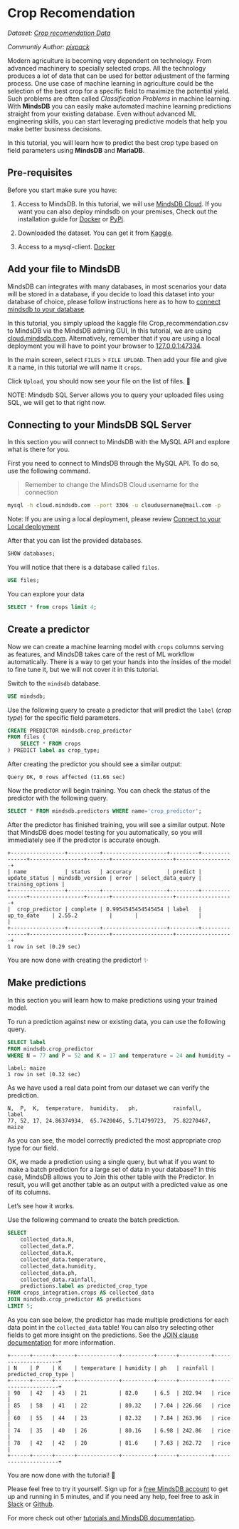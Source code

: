 # Crop Recomendation

*Dataset: [Crop recomendation Data](https://www.kaggle.com/atharvaingle/crop-recommendation-dataset)*

*Communtiy Author: [pixpack](https://github.com/pixpack)*

Modern agriculture is becoming very dependent on technology. From advanced machinery to specially selected crops. All the technology produces a lot of data that can be used for better adjustment of the farming process. One use case of machine learning in agriculture could be the selection of the best crop for a specific field to maximize the potential yield. Such problems are often called *Classification Problems* in machine learning. With **MindsDB** you can easily make automated machine learning predictions straight from your existing database. Even without advanced ML engineering skills, you can start leveraging predictive models that help you make better business decisions.

In this tutorial, you will learn how to predict the best crop type based on field parameters using **MindsDB** and **MariaDB**.

## Pre-requisites

Before you start make sure you have:

1. Access to MindsDB. In this tutorial, we will use [MindsDB Cloud](https://docs.mindsdb.com/deployment/cloud/). If you want you can also deploy mindsdb on your premises, Check out the installation guide for [Docker](https://docs.mindsdb.com/deployment/docker/) or [PyPi](https://docs.mindsdb.com/deployment/pypi/). 

2. Downloaded the dataset. You can get it from [Kaggle](https://www.kaggle.com/atharvaingle/crop-recommendation-dataset).

3. Access to a mysql-client. [Docker](https://docs.mindsdb.com/faq/mysql-client/)



## Add your file to MindsDB

MindsDB can integrates with many databases, in most scenarios your data will be stored in a database, if you decide to load this dataset into your database of choice, please follow instructions here as to how to [connect mindsdb to your database](https://docs.mindsdb.com/faq/plug_your_data).

In this tutorial, you simply upload the kaggle file Crop_recommendation.csv to MindsDB via the MindsDB adming GUI, In this tutorial, we are using [cloud.mindsdb.com](https://cloud.mindsdb.com). Alternatively, remember that if you are using a local deployment you will have to point your browser to [127.0.0.1:47334](https://127.0.0.1:47334).


In the main screen, select `FILES` > `FILE UPLOAD`. Then add your file and give it a name, in this tutorial we will name it `crops`.


Click `Upload`, you should now see your file on the list of files. 🚀


NOTE: Mindsdb SQL Server allows you to query your uploaded files using SQL, we will get to that right now.

## Connecting to your MindsDB SQL Server

In this section you will connect to MindsDB with the MySQL API and explore what is there for you.

First you need to connect to MindsDB through the MySQL API. To do so, use the following command.

> Remember to change the MindsDB Cloud username for the connection

```bash
mysql -h cloud.mindsdb.com --port 3306 -u cloudusername@mail.com -p
```


Note: If you are using a local deployment, please review [Connect to your Local deployment](https://docs.mindsdb.com/faq/local_deployment/)


After that you can list the provided databases.

```sql
SHOW databases;
```

You will notice that there is a database called `files`.

```sql
USE files;
```

You can explore your data

```sql
SELECT * from crops limit 4;
```



## Create a predictor

Now we can create a machine learning model with `crops` columns serving as features, and MindsDB takes care of the rest of ML workflow automatically. There is a way to get your hands into the insides of the model to fine tune it, but we will not cover it in this tutorial.


Switch to the `mindsdb` database.

```sql
USE mindsdb;
```

Use the following query to create a predictor that will predict the `label` (*crop type*) for the specific field parameters.

```sql
CREATE PREDICTOR mindsdb.crop_predictor
FROM files (
    SELECT * FROM crops
) PREDICT label as crop_type;
```

After creating the predictor you should see a similar output:

```console
Query OK, 0 rows affected (11.66 sec)
```

Now the predictor will begin training. You can check the status of the predictor with the following query.

```sql
SELECT * FROM mindsdb.predictors WHERE name='crop_predictor';
```

After the predictor has finished training, you will see a similar output. Note that MindsDB does model testing for you automatically, so you will immediately see if the predictor is accurate enough.

```console
+-----------------+----------+--------------------+---------+---------------+-----------------+-------+-------------------+------------------+
| name            | status   | accuracy           | predict | update_status | mindsdb_version | error | select_data_query | training_options |
+-----------------+----------+--------------------+---------+---------------+-----------------+-------+-------------------+------------------+
|  crop_predictor | complete | 0.9954545454545454 | label   | up_to_date    | 2.55.2          |       |                   |                  |
+-----------------+----------+--------------------+---------+---------------+-----------------+-------+-------------------+------------------+
1 row in set (0.29 sec)

```

You are now done with creating the predictor! ✨

## Make predictions

In this section you will learn how to make predictions using your trained model.

To run a prediction against new or existing data, you can use the following query.

```sql
SELECT label
FROM mindsdb.crop_predictor
WHERE N = 77 and P = 52 and K = 17 and temperature = 24 and humidity = 20.74 and ph = 5.71 and  rainfall = 75.82
```

```console
label: maize
1 row in set (0.32 sec)
```

As we have used a real data point from our dataset we can verify the prediction.
```text
N,  P,  K,  temperature,  humidity,   ph,           rainfall,     label
77, 52, 17, 24.86374934,  65.7420046, 5.714799723,  75.82270467,  maize
```
 
As you can see, the model correctly predicted the most appropriate crop type for our field.

OK, we made a prediction using a single query, but what if you want to make a batch prediction for a large set of data in your database? In this case, MindsDB allows you to Join this other table with the Predictor. In result, you will get another table as an output with a predicted value as one of its columns.

Let’s see how it works.

Use the following command to create the batch prediction.

```sql
SELECT 
    collected_data.N,
    collected_data.P,
    collected_data.K,
    collected_data.temperature,
    collected_data.humidity,
    collected_data.ph,
    collected_data.rainfall,
    predictions.label as predicted_crop_type
FROM crops_integration.crops AS collected_data
JOIN mindsdb.crop_predictor AS predictions
LIMIT 5;
```

As you can see below, the predictor has made multiple predictions for each data point in the `collected_data` table! You can also try selecting other fields to get more insight on the predictions. See the [JOIN clause documentation](https://docs.mindsdb.com/sql/api/join/) for more information.

```console
+------+------+------+-------------+----------+------+----------+---------------------+
| N    | P    | K    | temperature | humidity | ph   | rainfall | predicted_crop_type |
+------+------+------+-------------+----------+------+----------+---------------------+
| 90   | 42   | 43   | 21          | 82.0     | 6.5  | 202.94   | rice                |
| 85   | 58   | 41   | 22          | 80.32    | 7.04 | 226.66   | rice                |
| 60   | 55   | 44   | 23          | 82.32    | 7.84 | 263.96   | rice                |
| 74   | 35   | 40   | 26          | 80.16    | 6.98 | 242.86   | rice                |
| 78   | 42   | 42   | 20          | 81.6     | 7.63 | 262.72   | rice                |
+------+------+------+-------------+----------+------+----------+---------------------+
```
You are now done with the tutorial! 🎉

Please feel free to try it yourself. Sign up for a [free MindsDB account](https://cloud.mindsdb.com/signup?utm_medium=community&utm_source=ext.%20blogs&utm_campaign=blog-crop-detection) to get up and running in 5 minutes, and if you need any help, feel free to ask in [Slack](https://join.slack.com/t/mindsdbcommunity/shared_invite/zt-o8mrmx3l-5ai~5H66s6wlxFfBMVI6wQ) or [Github](https://github.com/mindsdb/mindsdb/discussions).

For more check out other [tutorials and MindsDB documentation](https://docs.mindsdb.com/).